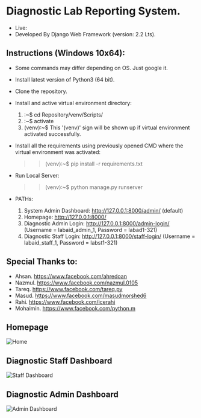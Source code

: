 # Diagnostic Lab Reporting System.
* Live: 
* Developed By Django Web Framework (version: 2.2 Lts).
 
## Instructions (Windows 10x64):
* Some commands may differ depending on OS. Just google it.
* Install latest version of Python3 (64 bit).
* Clone the repository.
* Install and active virtual environment directory:
  1. :~$ cd Repository/venv/Scripts/
  2. :~$ activate
  3. (venv):~$ This '(venv)' sign will be shown up if virtual environment activated successfully.
  
* Install all the requirements using previously opened CMD where the virtual environment was activated:
  >> (venv):~$ pip install -r requirements.txt
  
* Run Local Server:
  >> (venv):~$ python manage.py runserver
  
* PATHs:
  1. System Admin Dashboard: http://127.0.0.1:8000/admin/ (default)
  2. Homepage: http://127.0.0.1:8000/
  3. Diagnostic Admin Login: http://127.0.0.1:8000/admin-login/ (Username = labaid_admin_1, Password = labad1-321)
  4. Diagnostic Staff Login: http://127.0.0.1:8000/staff-login/ (Username = labaid_staff_1, Password = labst1-321)

## Special Thanks to:
* Ahsan.    https://www.facebook.com/ahredoan
* Nazmul.   https://www.facebook.com/nazmul.0105
* Tareq.    https://www.facebook.com/tareq.py
* Masud.    https://www.facebook.com/masudmorshed6
* Rahi.     https://www.facebook.com/icerahi
* Mohaimin. https://www.facebook.com/python.m

## Homepage
![Home](https://user-images.githubusercontent.com/23103980/64064349-db7e8600-cc21-11e9-959a-5523e8a6e0ed.png)

## Diagnostic Staff Dashboard
![Staff Dashboard](https://user-images.githubusercontent.com/23103980/64064395-a9b9ef00-cc22-11e9-9136-f55c12a051e5.png)

## Diagnostic Admin Dashboard
![Admin Dashboard](https://user-images.githubusercontent.com/23103980/64064396-b0486680-cc22-11e9-9c9f-de765fe9720d.png)

